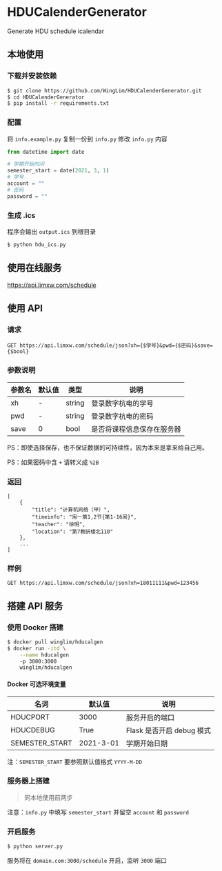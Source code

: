 # HDUCalenderGenerator
Generate HDU schedule icalendar

## 本地使用

### 下载并安装依赖
```bash
$ git clone https://github.com/WingLim/HDUCalenderGenerator.git
$ cd HDUCalenderGenerator
$ pip install -r requirements.txt
```

### 配置
将 `info.example.py` 复制一份到 `info.py`
修改 `info.py` 内容
```python
from datetime import date

# 学期开始时间
semester_start = date(2021, 3, 1)
# 学号
account = ""
# 密码
password = ""
```

### 生成 .ics
程序会输出 `output.ics` 到根目录
```bash
$ python hdu_ics.py
```

## 使用在线服务
https://api.limxw.com/schedule

## 使用 API
### 请求
```
GET https://api.limxw.com/schedule/json?xh={$学号}&pwd={$密码}&save={$bool}
```
### 参数说明

| 参数名 | 默认值 | 类型   | 说明                       |
| ------ | ------ | ------ | -------------------------- |
| xh     | -      | string | 登录数字杭电的学号         |
| pwd    | -      | string | 登录数字杭电的密码         |
| save   | 0      | bool   | 是否将课程信息保存在服务器 |

PS：即使选择保存，也不保证数据的可持续性，因为本来是拿来给自己用。

PS：如果密码中含 `+` 请转义成 `%2B`

### 返回

```
[
	{
		"title": "计算机网络（甲）", 
		"timeinfo": "周一第1,2节{第1-16周}", 				
		"teacher": "徐明", 
		"location": "第7教研楼北110"
	},
	...
]
```

### 样例

```
GET https://api.limxw.com/schedule/json?xh=18011111&pwd=123456
```






## 搭建 API 服务

### 使用 Docker 搭建

```bash
$ docker pull winglim/hducalgen
$ docker run -itd \
	--name hducalgen 
	-p 3000:3000 
	winglim/hducalgen
```

#### Docker 可选环境变量

| 名词           | 默认值    | 说明                      |
| -------------- | --------- | ------------------------- |
| HDUCPORT       | 3000      | 服务开启的端口            |
| HDUCDEBUG      | True      | Flask 是否开启 debug 模式 |
| SEMESTER_START | 2021-3-01 | 学期开始日期              |

注：`SEMESTER_START` 要参照默认值格式 `YYYY-M-DD`

### 服务器上搭建

> 同本地使用前两步

注意：`info.py` 中填写 `semester_start` 并留空 `account` 和 `password`

### 开启服务
```bash
$ python server.py
```

服务将在 `domain.com:3000/schedule` 开启，监听 `3000` 端口
